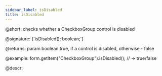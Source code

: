 ```yaml
---
sidebar_label: isDisabled
title: isDisabled
---          
```


@short: checks whether a CheckboxGroup control is disabled

@signature: {'isDisabled(): boolean;'}

@returns:
param   boolean     true, if a control is disabled, otherwise - false

@example:
form.getItem("CheckboxGroup").isDisabled(); // -> true/false

@descr:

